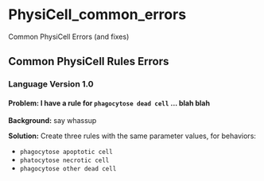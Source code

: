 # PhysiCell_common_errors
Common PhysiCell Errors (and fixes)


## Common PhysiCell Rules Errors 

### Language Version 1.0 
#### Problem: I have a rule for `phagocytose dead cell` ... blah blah 
__Background:__ say whassup 

__Solution:__ Create three rules with the same parameter values, for behaviors: 
 * `phagocytose apoptotic cell`
 * `phatocytose necrotic cell`
 * `phagocytose other dead cell`
